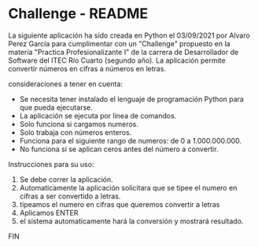 # Challenge - README
La siguiente aplicación ha sido creada en Python el 03/09/2021 por Alvaro Perez García para cumplimentar con un "Challenge" propuesto en la materia "Practica Profesionalizante I" de la carrera de Desarrollador de Software del ITEC Río Cuarto (segundo año).
La aplicación permite convertir números en cifras a números en letras.

consideraciones a tener en cuenta:
- Se necesita tener instalado el lenguaje de programación Python para que pueda ejecutarse.
- La aplicación se ejecuta por linea de comandos.
- Solo funciona si cargamos numeros.
- Solo trabaja con números enteros.
- Funciona para el siguiente rango de numeros: de 0 a 1.000.000.000.
- No funciona si se aplican ceros antes del número a convertir.

Instrucciones para su uso:
1) Se debe correr la aplicación.
2) Automaticamente la aplicación solicitara que se tipee el numero en cifras a ser convertido a letras.
3) tipeamos el numero en cifras que queremos convertir a letras
4) Aplicamos ENTER
5) el sistema automaticamente hará la conversión y mostrará resultado. 

FIN


